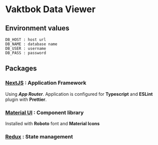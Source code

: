 # Vaktbok Data Viewer

## Environment values

```
DB_HOST : host url
DB_NAME : database name
DB_USER : username
DB_PASS : password
```

## Packages

### **[NextJS](https://nextjs.org/)** : Application Framework

Using _**App Router**_. Application is configured for **Typescript** and **ESLint** plugin with **Prettier**.

### **[Material UI](https://mui.com/material-ui/getting-started/)** : Component library

Installed with **Roboto** font and **Material Icons**

### **[Redux](https://redux.js.org/)** : State management
